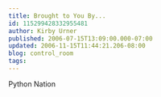 ```yaml
---
title: Brought to You By...
id: 115299428332955481
author: Kirby Urner
published: 2006-07-15T13:09:00.000-07:00
updated: 2006-11-15T11:44:21.206-08:00
blog: control_room
tags: 
---
```


[](http://photos1.blogger.com/blogger/1134/545/1600/python-logo.0.png)Python Nation